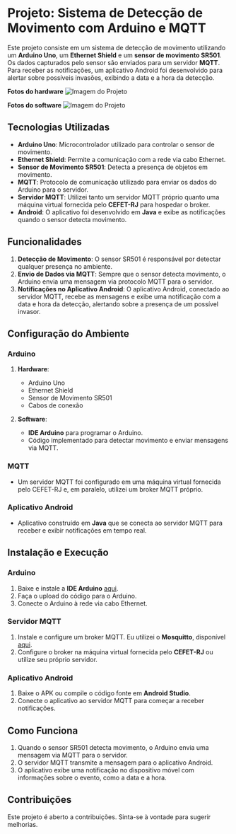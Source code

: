 # Projeto: Sistema de Detecção de Movimento com Arduino e MQTT

Este projeto consiste em um sistema de detecção de movimento utilizando um **Arduino Uno**, um **Ethernet Shield** e um **sensor de movimento SR501**. Os dados capturados pelo sensor são enviados para um servidor **MQTT**. Para receber as notificações, um aplicativo Android foi desenvolvido para alertar sobre possíveis invasões, exibindo a data e a hora da detecção.

**Fotos do hardware**
![Imagem do Projeto](./projeto/imagensProjeto/hardware.jpeg)

**Fotos do software**
![Imagem do Projeto](./projeto/imagensProjeto/software.jpeg)

## Tecnologias Utilizadas
- **Arduino Uno**: Microcontrolador utilizado para controlar o sensor de movimento.
- **Ethernet Shield**: Permite a comunicação com a rede via cabo Ethernet.
- **Sensor de Movimento SR501**: Detecta a presença de objetos em movimento.
- **MQTT**: Protocolo de comunicação utilizado para enviar os dados do Arduino para o servidor.
- **Servidor MQTT**: Utilizei tanto um servidor MQTT próprio quanto uma máquina virtual fornecida pelo **CEFET-RJ** para hospedar o broker.
- **Android**: O aplicativo foi desenvolvido em **Java** e exibe as notificações quando o sensor detecta movimento.

## Funcionalidades
1. **Detecção de Movimento**: O sensor SR501 é responsável por detectar qualquer presença no ambiente.
2. **Envio de Dados via MQTT**: Sempre que o sensor detecta movimento, o Arduino envia uma mensagem via protocolo MQTT para o servidor.
3. **Notificações no Aplicativo Android**: O aplicativo Android, conectado ao servidor MQTT, recebe as mensagens e exibe uma notificação com a data e hora da detecção, alertando sobre a presença de um possível invasor.

## Configuração do Ambiente

### Arduino
1. **Hardware**:
   - Arduino Uno
   - Ethernet Shield
   - Sensor de Movimento SR501
   - Cabos de conexão

2. **Software**:
   - **IDE Arduino** para programar o Arduino.
   - Código implementado para detectar movimento e enviar mensagens via MQTT.

### MQTT
- Um servidor MQTT foi configurado em uma máquina virtual fornecida pelo CEFET-RJ e, em paralelo, utilizei um broker MQTT próprio.

### Aplicativo Android
- Aplicativo construído em **Java** que se conecta ao servidor MQTT para receber e exibir notificações em tempo real.

## Instalação e Execução

### Arduino
1. Baixe e instale a **IDE Arduino** [aqui](https://www.arduino.cc/en/software).
2. Faça o upload do código para o Arduino.
3. Conecte o Arduino à rede via cabo Ethernet.

### Servidor MQTT
1. Instale e configure um broker MQTT. Eu utilizei o **Mosquitto**, disponível [aqui](https://mosquitto.org/download/).
2. Configure o broker na máquina virtual fornecida pelo **CEFET-RJ** ou utilize seu próprio servidor.

### Aplicativo Android
1. Baixe o APK ou compile o código fonte em **Android Studio**.
2. Conecte o aplicativo ao servidor MQTT para começar a receber notificações.

## Como Funciona
1. Quando o sensor SR501 detecta movimento, o Arduino envia uma mensagem via MQTT para o servidor.
2. O servidor MQTT transmite a mensagem para o aplicativo Android.
3. O aplicativo exibe uma notificação no dispositivo móvel com informações sobre o evento, como a data e a hora.

## Contribuições
Este projeto é aberto a contribuições. Sinta-se à vontade para sugerir melhorias.

